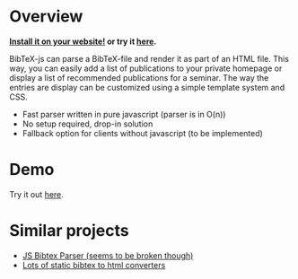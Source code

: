 # Overview #
**[Install it on your website!](Installation.md) or try it [here](http://home.in.tum.de/~muehe/bibtex-js/demo/bibtex.html).**

BibTeX-js can parse a BibTeX-file and render it as part of an HTML file. This way, you can easily add a list of publications to your private homepage or display a list of recommended publications for a seminar. The way the entries are display can be customized using a simple template system and CSS.

  * Fast parser written in pure javascript (parser is in O(n))
  * No setup required, drop-in solution
  * Fallback option for clients without javascript (to be implemented)

# Demo #

Try it out [here](http://home.in.tum.de/~muehe/bibtex-js/demo/bibtex.html).

# Similar projects #
  * [JS Bibtex Parser (seems to be broken though)](http://sourceforge.net/projects/jsbibtex/)
  * [Lots of static bibtex to html converters](http://www.google.com/search?q=bibtex+to+html)